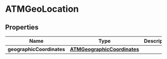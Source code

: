 
# ATMGeoLocation

## Properties
Name | Type | Description | Notes
------------ | ------------- | ------------- | -------------
**geographicCoordinates** | [**ATMGeographicCoordinates**](ATMGeographicCoordinates.md) |  |  [optional]




